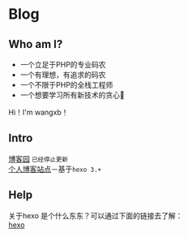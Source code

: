 # Blog

## Who am I?

* 一个立足于PHP的专业码农
* 一个有理想，有追求的码农  
* 一个不限于PHP的全栈工程师
* 一个想要学习所有新技术的贪心🐶  

Hi！I'm wangxb！

## Intro

[博客园](http://www.cnblogs.com/wxb0328) `已经停止更新`    
[个人博客站点](http://wxb.github.io/Blog)－基于`hexo 3.+`

## Help 
关于hexo 是个什么东东？可以通过下面的链接去了解：   
[hexo](https://hexo.io/zh-cn/)
